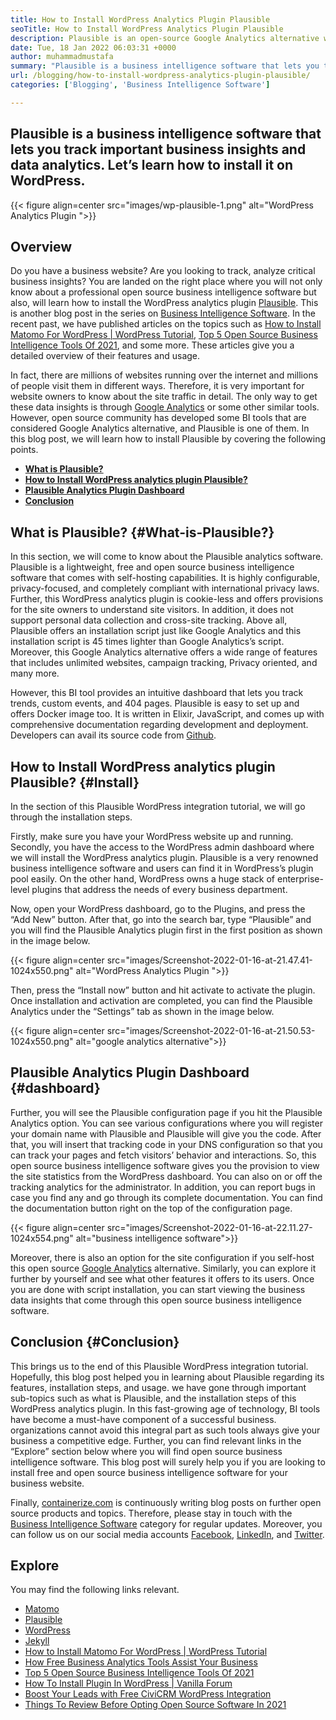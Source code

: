 ```yaml
---
title: How to Install WordPress Analytics Plugin Plausible
seoTitle: How to Install WordPress Analytics Plugin Plausible
description: Plausible is an open-source Google Analytics alternative with enterprise-level features. A step-by-step tutorial on how to install WordPress analytics plugin.
date: Tue, 18 Jan 2022 06:03:31 +0000
author: muhammadmustafa
summary: "Plausible is a business intelligence software that lets you track important business insights and data analytics. Let's learn how to install it on WordPress."
url: /blogging/how-to-install-wordpress-analytics-plugin-plausible/
categories: ['Blogging', 'Business Intelligence Software']

---
```

## Plausible is a business intelligence software that lets you track important business insights and data analytics. Let’s learn how to install it on WordPress.

{{< figure align=center src="images/wp-plausible-1.png" alt="WordPress Analytics Plugin ">}}  

## Overview

Do you have a business website? Are you looking to track, analyze critical business insights? You are landed on the right place where you will not only know about a professional open source business intelligence software but also, will learn how to install the WordPress analytics plugin [Plausible][1]. This is another blog post in the series on [Business Intelligence Software][2]. In the recent past, we have published articles on the topics such as [How to Install Matomo For WordPress | WordPress Tutorial][3], [Top 5 Open Source Business Intelligence Tools Of 2021][4], and some more. These articles give you a detailed overview of their features and usage.

In fact, there are millions of websites running over the internet and millions of people visit them in different ways. Therefore, it is very important for website owners to know about the site traffic in detail. The only way to get these data insights is through [Google Analytics][5] or some other similar tools. However, open source community has developed some BI tools that are considered Google Analytics alternative, and Plausible is one of them. In this blog post, we will learn how to install Plausible by covering the following points.

  * **[What is Plausible?][6]**
  * **[How to Install WordPress analytics plugin Plausible?][7]**
  * **[Plausible Analytics Plugin Dashboard][8]**
  * **[Conclusion][9]**

## What is Plausible? {#What-is-Plausible?}

In this section, we will come to know about the Plausible analytics software. Plausible is a lightweight, free and open source business intelligence software that comes with self-hosting capabilities. It is highly configurable, privacy-focused, and completely compliant with international privacy laws. Further, this WordPress analytics plugin is cookie-less and offers provisions for the site owners to understand site visitors. In addition, it does not support personal data collection and cross-site tracking. Above all, Plausible offers an installation script just like Google Analytics and this installation script is 45 times lighter than Google Analytics’s script. Moreover, this Google Analytics alternative offers a wide range of features that includes unlimited websites, campaign tracking, Privacy oriented, and many more. 

However, this BI tool provides an intuitive dashboard that lets you track trends, custom events, and 404 pages. Plausible is easy to set up and offers Docker image too. It is written in Elixir, JavaScript, and comes up with comprehensive documentation regarding development and deployment. Developers can avail its source code from [Github][10]. 

## How to Install WordPress analytics plugin Plausible? {#Install}

In the section of this Plausible WordPress integration tutorial, we will go through the installation steps. 

Firstly, make sure you have your WordPress website up and running. Secondly, you have the access to the WordPress admin dashboard where we will install the WordPress analytics plugin. Plausible is a very renowned business intelligence software and users can find it in WordPress’s plugin pool easily. On the other hand, WordPress owns a huge stack of enterprise-level plugins that address the needs of every business department. 

Now, open your WordPress dashboard, go to the Plugins, and press the “Add New” button. After that, go into the search bar, type “Plausible” and you will find the Plausible Analytics plugin first in the first position as shown in the image below.

{{< figure align=center src="images/Screenshot-2022-01-16-at-21.47.41-1024x550.png" alt="WordPress Analytics Plugin ">}}  

Then, press the “Install now” button and hit activate to activate the plugin. Once installation and activation are completed, you can find the Plausible Analytics under the “Settings” tab as shown in the image below.

{{< figure align=center src="images/Screenshot-2022-01-16-at-21.50.53-1024x550.png" alt="google analytics alternative">}}  

## Plausible Analytics Plugin Dashboard  {#dashboard}

Further, you will see the Plausible configuration page if you hit the Plausible Analytics option. You can see various configurations where you will register your domain name with Plausible and Plausible will give you the code. After that, you will insert that tracking code in your DNS configuration so that you can track your pages and fetch visitors’ behavior and interactions. So, this open source business intelligence software gives you the provision to view the site statistics from the WordPress dashboard. You can also on or off the tracking analytics for the administrator. In addition, you can report bugs in case you find any and go through its complete documentation. You can find the documentation button right on the top of the configuration page.

{{< figure align=center src="images/Screenshot-2022-01-16-at-22.11.27-1024x554.png" alt="business intelligence software">}}  

Moreover, there is also an option for the site configuration if you self-host this open source [Google Analytics][5] alternative. Similarly, you can explore it further by yourself and see what other features it offers to its users. Once you are done with script installation, you can start viewing the business data insights that come through this open source business intelligence software. 

## Conclusion {#Conclusion}

This brings us to the end of this Plausible WordPress integration tutorial. Hopefully, this blog post helped you in learning about Plausible regarding its features, installation steps, and usage. we have gone through important sub-topics such as what is Plausible, and the installation steps of this WordPress analytics plugin. In this fast-growing age of technology, BI tools have become a must-have component of a successful business. organizations cannot avoid this integral part as such tools always give your business a competitive edge. Further, you can find relevant links in the “Explore” section below where you will find open source business intelligence software. This blog post will surely help you if you are looking to install free and open source business intelligence software for your business website. 

Finally, [containerize.com][11] is continuously writing blog posts on further open source products and topics. Therefore, please stay in touch with the [][12][Business Intelligence Software][13] [][12]category for regular updates. Moreover, you can follow us on our social media accounts [Facebook][14], [LinkedIn][15], and [Twitter][16].

## Explore

You may find the following links relevant.

  * [Matomo][17]
  * [Plausible][1]
  * [WordPress][18]
  * [Jekyll][19]
  * [How to Install Matomo For WordPress | WordPress Tutorial][3]
  * [How Free Business Analytics Tools Assist Your Business][20]
  * [Top 5 Open Source Business Intelligence Tools Of 2021][4]
  * [How To Install Plugin In WordPress | Vanilla Forum][21]
  * [Boost Your Leads with Free CiviCRM WordPress Integration][22]
  * [Things To Review Before Opting Open Source Software In 2021][23]

 [1]: https://products.containerize.com/business-intelligence/plausible
 [2]: https://blog.containerize.com/category/business-intelligence-software/
 [3]: https://blog.containerize.com/2021/10/26/how-to-install-matomo-for-wordpress-wordpress-tutorial/
 [4]: https://blog.containerize.com/2021/04/21/top-5-open-source-business-intelligence-solutions-of-2021/
 [5]: https://analytics.google.com/analytics/web/
 [6]: #What-is-Plausible?
 [7]: #Install
 [8]: #dashboard
 [9]: #Conclusion
 [10]: https://github.com/plausible/analytics
 [11]: https://www.containerize.com/
 [12]: https://products.containerize.com/social-network-platforms/
 [13]: https://products.containerize.com/business-intelligence/
 [14]: https://web.facebook.com/containerize
 [15]: https://www.linkedin.com/company/containerize/
 [16]: https://twitter.com/containerize_co
 [17]: https://products.containerize.com/business-intelligence/matomo
 [18]: https://products.containerize.com/blogging/wordpress/
 [19]: https://products.containerize.com/blogging/jekyll/
 [20]: https://blog.containerize.com/2021/03/12/how-free-business-analytics-tools-assist-your-business/
 [21]: https://blog.containerize.com/2021/01/13/how-to-a-install-plugin-in-wordpress-vanilla-forum/
 [22]: https://blog.containerize.com/2020/10/13/boost-your-leads-with-civicrm-wordpress-integration/
 [23]: https://blog.containerize.com/2021/09/29/things-to-review-before-opting-open-source-software-in-2021/